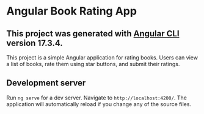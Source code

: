 # Angular Book Rating App

This project was generated with [Angular CLI](https://github.com/angular/angular-cli) version 17.3.4.
----------------
This project is a simple Angular application for rating books. Users can view a list of books, rate them using star buttons, and submit their ratings.

## Development server

Run `ng serve` for a dev server. Navigate to `http://localhost:4200/`. The application will automatically reload if you change any of the source files.